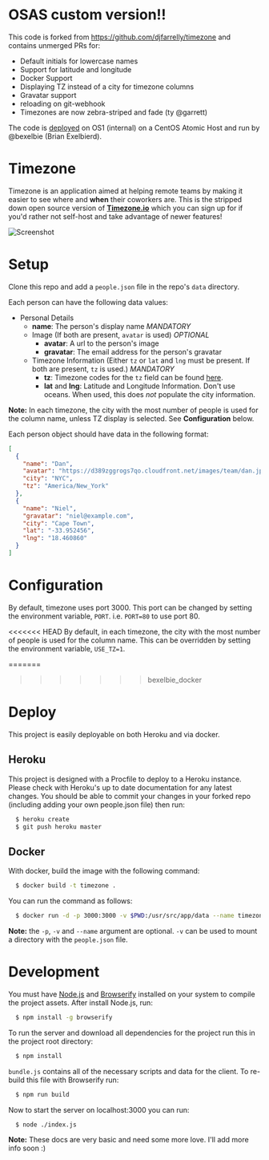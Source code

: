 # OSAS custom version!!

This code is forked from https://github.com/djfarrelly/timezone and contains unmerged PRs for:

* Default initials for lowercase names
* Support for latitude and longitude
* Docker Support
* Displaying TZ instead of a city for timezone columns
* Gravatar support
* reloading on git-webhook
* Timezones are now zebra-striped and fade (ty @garrett)

The code is [deployed](http://10.3.8.111:3000/) on OS1 (internal) on a
CentOS Atomic Host and run by @bexelbie (Brian Exelbierd).

# Timezone

Timezone is an application aimed at helping remote teams by making it easier
to see where and **when** their coworkers are. This is the stripped down open
source version of **[Timezone.io](http://timezone.io)** which you can sign
up for if you'd rather not self-host and take advantage of newer features!

![Screenshot](https://dl.dropboxusercontent.com/u/50627698/timezone-github.png)

# Setup

Clone this repo and add a `people.json` file in the repo's `data` directory.

Each person can have the following data values:

* Personal Details
  * **name**: The person's display name *MANDATORY*
  * Image (If both are present, `avatar` is used) *OPTIONAL*
    * **avatar**: A url to the person's image
    * **gravatar**: The email address for the person's gravatar
  * Timezone Information (Either `tz` or `lat` and `lng` must be present. If both are present, `tz` is used.) *MANDATORY*
    * **tz**: Timezone codes for the `tz` field can be found [here](http://momentjs.com/timezone/).
    * **lat** and **lng**: Latitude and Longitude Information.  Don't use oceans.  When used, this does *not* populate the city information.

**Note:** In each timezone, the city with the most number of people is used for the column name, unless TZ display is selected.  See **Configuration** below.

Each person object should have data in the following format:

```json
[
  {
    "name": "Dan",
    "avatar": "https://d389zggrogs7qo.cloudfront.net/images/team/dan.jpg",
    "city": "NYC",
    "tz": "America/New_York"
  },
  {
    "name": "Niel",
    "gravatar": "niel@example.com",
    "city": "Cape Town",
    "lat": "-33.952456",
    "lng": "18.460860"
  }
]
```

# Configuration

By default, timezone uses port 3000.  This port can be changed by setting
the environment variable, `PORT`.  i.e. `PORT=80` to use port 80.

<<<<<<< HEAD
By default, in each timezone, the city with the most number of people
is used for the column name.  This can be overridden by setting the
environment variable, `USE_TZ=1`.

=======
>>>>>>> bexelbie_docker
# Deploy

This project is easily deployable on both Heroku and via docker.

## Heroku

This project is designed with a Procfile to deploy to a Heroku
instance. Please check with Heroku's up to date documentation for any
latest changes. You should be able to commit your changes in your forked
repo (including adding your own people.json file) then run:

```bash
  $ heroku create
  $ git push heroku master
```
## Docker

With docker, build the image with the following command:

```bash
  $ docker build -t timezone .
```

You can run the command as follows:

```bash
  $ docker run -d -p 3000:3000 -v $PWD:/usr/src/app/data --name timezone timezone
```

**Note:** the `-p`, `-v` and `--name` argument are optional.  `-v`
can be used to mount a directory with the `people.json` file.

# Development

You must have [Node.js](http://nodejs.org/) and [Browserify](http://browserify.org/)
installed on your system to compile the project assets. After install Node.js, run:

```bash
  $ npm install -g browserify
```

To run the server and download all dependencies for the project run this in the
project root directory:

```bash
  $ npm install
```

`bundle.js` contains all of the necessary scripts and data for the client.
To re-build this file with Browserify run:

```bash
  $ npm run build
```

Now to start the server on localhost:3000 you can run:

```bash
  $ node ./index.js
```

**Note:** These docs are very basic and need some more love. I'll add more info
soon  :)
